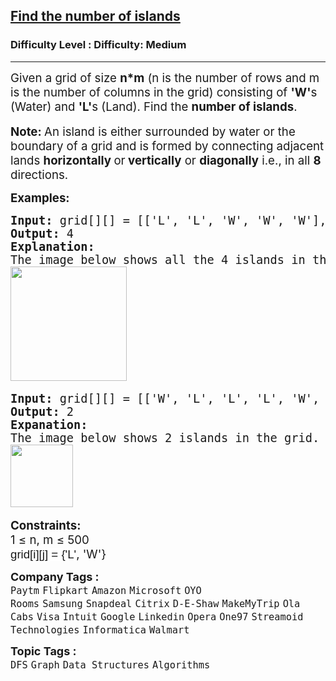 <h2><a href="https://www.geeksforgeeks.org/problems/find-the-number-of-islands/1?page=1&category=DFS&difficulty=Medium&status=unsolved&sortBy=submissions">Find the number of islands</a></h2><h3>Difficulty Level : Difficulty: Medium</h3><hr><div class="problems_problem_content__Xm_eO"><p><span style="font-size: 14pt;">Given a grid of size <strong>n*m</strong> (n is the number of rows and m is the number of columns in the grid) consisting of <strong>'W'</strong>s (Water) and <strong>'L'</strong>s (Land). Find the <strong>number of islands</strong>.</span><br><br><span style="font-size: 14pt;"><strong>Note:&nbsp;</strong>An island is either surrounded by water or the boundary of a grid and is formed by connecting adjacent lands <strong>horizontally </strong>or<strong> vertically</strong> or <strong>diagonally</strong> i.e., in all <strong>8</strong> directions.</span></p>
<p><span style="font-size: 14pt;"><strong>Examples:</strong></span></p>
<pre><span style="font-size: 14pt;"><strong>Input: </strong>grid[][] = [['L', 'L', 'W', 'W', 'W'], ['W', 'L', 'W', 'W', 'L'], ['L', 'W', 'W', 'L', 'L'], ['W', 'W', 'W', 'W', 'W'], ['L', 'W', 'L', 'L', 'W']]
<strong>Output: </strong>4
<strong>Explanation:
</strong>The image below shows all the 4 islands in the grid.<br><img src="https://media.geeksforgeeks.org/img-practice/prod/addEditProblem/891756/Web/Other/blobid1_1743509451.jpg" width="186" height="183"> </span></pre>
<pre><span style="font-size: 14pt;"><strong>Input: </strong>grid[][] = [['W', 'L', 'L', 'L', 'W', 'W', 'W'], ['W', 'W', 'L', 'L', 'W', 'L', 'W']]
<strong>Output: </strong>2
<strong>Expanation:
</strong>The image below shows 2 islands in the grid.<br><img src="https://media.geeksforgeeks.org/img-practice/prod/addEditProblem/891756/Web/Other/blobid2_1743509488.jpg" height="100"> </span></pre>
<p><span style="font-size: 14pt;"><strong>Constraints:</strong><br>1 ≤ n, m ≤ 500<br><span style="background-color: #ffffff; font-family: Arial; white-space-collapse: preserve;">grid[i][j] = {'L'</span>, 'W'}</span></p></div><p><span style=font-size:18px><strong>Company Tags : </strong><br><code>Paytm</code>&nbsp;<code>Flipkart</code>&nbsp;<code>Amazon</code>&nbsp;<code>Microsoft</code>&nbsp;<code>OYO Rooms</code>&nbsp;<code>Samsung</code>&nbsp;<code>Snapdeal</code>&nbsp;<code>Citrix</code>&nbsp;<code>D-E-Shaw</code>&nbsp;<code>MakeMyTrip</code>&nbsp;<code>Ola Cabs</code>&nbsp;<code>Visa</code>&nbsp;<code>Intuit</code>&nbsp;<code>Google</code>&nbsp;<code>Linkedin</code>&nbsp;<code>Opera</code>&nbsp;<code>One97</code>&nbsp;<code>Streamoid Technologies</code>&nbsp;<code>Informatica</code>&nbsp;<code>Walmart</code>&nbsp;<br><p><span style=font-size:18px><strong>Topic Tags : </strong><br><code>DFS</code>&nbsp;<code>Graph</code>&nbsp;<code>Data Structures</code>&nbsp;<code>Algorithms</code>&nbsp;